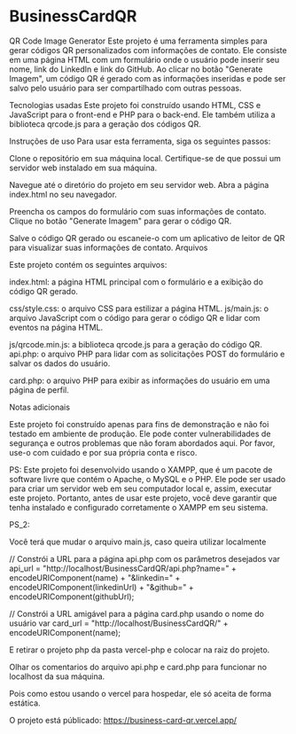 # BusinessCardQR

QR Code Image Generator
Este projeto é uma ferramenta simples para gerar códigos QR personalizados com informações de contato. Ele consiste em uma página HTML com um formulário onde o usuário pode inserir seu nome, link do LinkedIn e link do GitHub. Ao clicar no botão "Generate Imagem", um código QR é gerado com as informações inseridas e pode ser salvo pelo usuário para ser compartilhado com outras pessoas.

Tecnologias usadas
Este projeto foi construído usando HTML, CSS e JavaScript para o front-end e PHP para o back-end. Ele também utiliza a biblioteca qrcode.js para a geração dos códigos QR.

Instruções de uso
Para usar esta ferramenta, siga os seguintes passos:

Clone o repositório em sua máquina local.
Certifique-se de que possui um servidor web instalado em sua máquina.

Navegue até o diretório do projeto em seu servidor web.
Abra a página index.html no seu navegador.

Preencha os campos do formulário com suas informações de contato.
Clique no botão "Generate Imagem" para gerar o código QR.

Salve o código QR gerado ou escaneie-o com um aplicativo de leitor de QR para visualizar suas informações de contato.
Arquivos

Este projeto contém os seguintes arquivos:

index.html: a página HTML principal com o formulário e a exibição do código QR gerado.

css/style.css: o arquivo CSS para estilizar a página HTML.
js/main.js: o arquivo JavaScript com o código para gerar o código QR e lidar com eventos na página HTML.

js/qrcode.min.js: a biblioteca qrcode.js para a geração do código QR.
api.php: o arquivo PHP para lidar com as solicitações POST do formulário e salvar os dados do usuário.

card.php: o arquivo PHP para exibir as informações do usuário em uma página de perfil.

Notas adicionais

Este projeto foi construído apenas para fins de demonstração e não foi testado em ambiente de produção. Ele pode conter vulnerabilidades de segurança e outros problemas que não foram abordados aqui. Por favor, use-o com cuidado e por sua própria conta e risco.

PS: Este projeto foi desenvolvido usando o XAMPP, que é um pacote de software livre que contém o Apache, o MySQL e o PHP. Ele pode ser usado para criar um servidor web em seu computador local e, assim, executar este projeto. Portanto, antes de usar este projeto, você deve garantir que tenha instalado e configurado corretamente o XAMPP em seu sistema.


PS_2: 

Você terá que mudar o arquivo main.js, caso queira utilizar localmente

 // Constrói a URL para a página api.php com os parâmetros desejados
  var api_url = "http://localhost/BusinessCardQR/api.php?name=" + encodeURIComponent(name) + "&linkedin=" + encodeURIComponent(linkedinUrl) + "&github=" + encodeURIComponent(githubUrl);

  // Constrói a URL amigável para a página card.php usando o nome do usuário
  var card_url = "http://localhost/BusinessCardQR/" + encodeURIComponent(name);

  E retirar o projeto php da pasta vercel-php e colocar na raiz do projeto.

  Olhar os comentarios do arquivo api.php e card.php para funcionar no localhost da sua máquina.
  
  Pois como estou usando o vercel para hospedar, ele só aceita de forma estática. 
  
  O projeto está públicado: https://business-card-qr.vercel.app/
  
